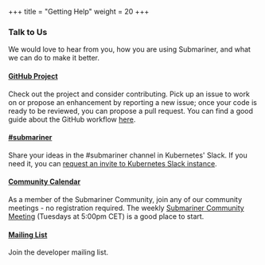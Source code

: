 +++
title = "Getting Help"
weight = 20
+++

### Talk to Us

We would love to hear from you, how you are using Submariner, and what we can do to make it better.

#### [GitHub Project](https://github.com/submariner-io)

Check out the project and consider contributing. Pick up an issue to work on or propose an enhancement by reporting a new issue; once your
code is ready to be reviewed, you can propose a pull request. You can find a good guide about the GitHub workflow
[here](https://git-scm.com/book/en/v2/GitHub-Contributing-to-a-Project).

#### [#submariner](https://kubernetes.slack.com/archives/C010RJV694M)

Share your ideas in the #submariner channel in Kubernetes' Slack. If you need it, you can [request an invite to Kubernetes Slack
instance](https://slack.k8s.io/).

#### [Community Calendar](https://calendar.google.com/calendar/r?cid=NHFuZGVoOGY0bzZ1ajlvZnBsczh1NWNlZ2tAZ3JvdXAuY2FsZW5kYXIuZ29vZ2xlLmNvbQ)

As a member of the Submariner Community, join any of our community meetings - no registration required. The weekly [Submariner Community
Meeting](https://tinyurl.com/wfbx37q) (Tuesdays at 5:00pm CET) is a good place to start.

#### [Mailing List](https://groups.google.com/forum/#!forum/submariner-dev)

Join the developer mailing list.
